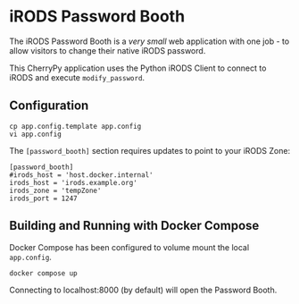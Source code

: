 # iRODS Password Booth

The iRODS Password Booth is a *very small* web application with one job - to allow visitors to change their native iRODS password.

This CherryPy application uses the Python iRODS Client to connect to iRODS and execute `modify_password`.

## Configuration

```
cp app.config.template app.config
vi app.config
```

The `[password_booth]` section requires updates to point to your iRODS Zone:
```
[password_booth]
#irods_host = 'host.docker.internal'
irods_host = 'irods.example.org'
irods_zone = 'tempZone'
irods_port = 1247
```

## Building and Running with Docker Compose

Docker Compose has been configured to volume mount the local `app.config`.

```
docker compose up
```

Connecting to localhost:8000 (by default) will open the Password Booth.
